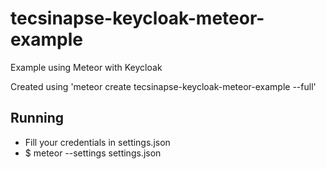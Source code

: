 # tecsinapse-keycloak-meteor-example
Example using Meteor with Keycloak

Created using 'meteor create tecsinapse-keycloak-meteor-example --full'

## Running

- Fill your credentials in settings.json
- $ meteor --settings settings.json
